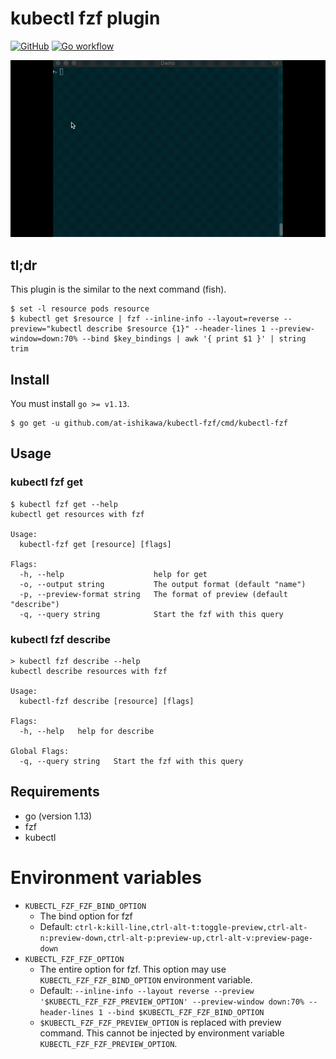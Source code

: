 # kubectl fzf plugin

[![GitHub](https://img.shields.io/github/license/at-ishikawa/kubectl-fzf)](https://github.com/at-ishikawa/kubectl-fzf/blob/master/LICENSE)
[![Go workflow](https://github.com/at-ishikawa/kubectl-fzf/workflows/Go/badge.svg)](https://github.com/at-ishikawa/kubectl-fzf)

![kubectl-fzf get demo](doc/demo.gif)

## tl;dr
This plugin is the similar to the next command (fish).

```fish
$ set -l resource pods resource
$ kubectl get $resource | fzf --inline-info --layout=reverse --preview="kubectl describe $resource {1}" --header-lines 1 --preview-window=down:70% --bind $key_bindings | awk '{ print $1 }' | string trim
```

## Install
You must install `go >= v1.13`.
```shell script
$ go get -u github.com/at-ishikawa/kubectl-fzf/cmd/kubectl-fzf
```

## Usage
### kubectl fzf get
```
$ kubectl fzf get --help
kubectl get resources with fzf

Usage:
  kubectl-fzf get [resource] [flags]

Flags:
  -h, --help                    help for get
  -o, --output string           The output format (default "name")
  -p, --preview-format string   The format of preview (default "describe")
  -q, --query string            Start the fzf with this query
```

### kubectl fzf describe
```
> kubectl fzf describe --help
kubectl describe resources with fzf

Usage:
  kubectl-fzf describe [resource] [flags]

Flags:
  -h, --help   help for describe

Global Flags:
  -q, --query string   Start the fzf with this query
```

## Requirements
* go (version 1.13)
* fzf
* kubectl


# Environment variables
* `KUBECTL_FZF_FZF_BIND_OPTION`
    * The bind option for fzf
    * Default: `ctrl-k:kill-line,ctrl-alt-t:toggle-preview,ctrl-alt-n:preview-down,ctrl-alt-p:preview-up,ctrl-alt-v:preview-page-down`
* `KUBECTL_FZF_FZF_OPTION`
    * The entire option for fzf. This option may use `KUBECTL_FZF_FZF_BIND_OPTION` environment variable.
    * Default: `--inline-info --layout reverse --preview '$KUBECTL_FZF_FZF_PREVIEW_OPTION' --preview-window down:70% --header-lines 1 --bind $KUBECTL_FZF_FZF_BIND_OPTION`
    * `$KUBECTL_FZF_FZF_PREVIEW_OPTION` is replaced with preview command. This cannot be injected by environment variable `KUBECTL_FZF_FZF_PREVIEW_OPTION`.
